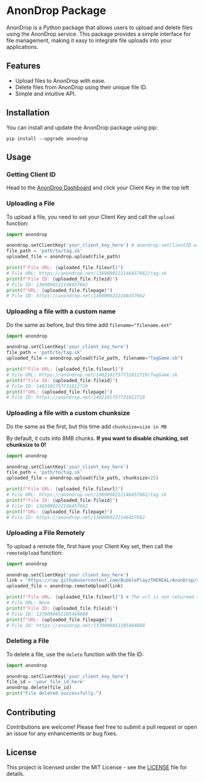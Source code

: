 # AnonDrop Package

AnonDrop is a Python package that allows users to upload and delete files using the AnonDrop service. This package provides a simple interface for file management, making it easy to integrate file uploads into your applications.

## Features


- Upload files to AnonDrop with ease.
- Delete files from AnonDrop using their unique file ID.
- Simple and intuitive API.

## Installation

You can install and update the AnonDrop package using pip:

```
pip install --upgrade anondrop
```

## Usage

### Getting Client ID

Head to the <a href="https://anondrop.net/dashboard" target="_blank">AnonDrop Dashboard</a> and click your Client Key in the top left

### Uploading a File

To upload a file, you need to set your Client Key and call the `upload` function:

```python
import anondrop

anondrop.setClientKey('your_client_key_here') # anondrop.setClientID will soon be deprecated to match the website
file_path = 'path/to/tag.sk'
uploaded_file = anondrop.upload(file_path)

print(f"File URL: {uploaded_file.fileurl}")
# File URL: https://anondrop.net/1369090222146457662/tag.sk
print(f"File ID: {uploaded_file.fileid}")
# File ID: 1369090222146457662
print(f"URL: {uploaded_file.filepage}")
# File ID: https://anondrop.net/1369090222146457662
```

### Uploading a file with a custom name

Do the same as before, but this time add `filename="filename.ext"`

```python
import anondrop

anondrop.setClientKey('your_client_key_here')
file_path = 'path/to/tag.sk'
uploaded_file = anondrop.upload(file_path, filename="TagGame.sk")

print(f"File URL: {uploaded_file.fileurl}")
# File URL: https://anondrop.net/1402101757731012719/TagGame.sk
print(f"File ID: {uploaded_file.fileid}")
# File ID: 1402101757731012719
print(f"URL: {uploaded_file.filepage}")
# File ID: https://anondrop.net/1402101757731012719
```

### Uploading a file with a custom chunksize

Do the same as the first, but this time add `chunksize=size in MB`

By default, it cuts into 8MB chunks. **If you want to disable chunking, set chunksize to 0!**

```python
import anondrop

anondrop.setClientKey('your_client_key_here')
file_path = 'path/to/tag.sk'
uploaded_file = anondrop.upload(file_path, chunksize=25)

print(f"File URL: {uploaded_file.fileurl}")
# File URL: https://anondrop.net/1369090222146457662/tag.sk
print(f"File ID: {uploaded_file.fileid}")
# File ID: 1369090222146457662
print(f"URL: {uploaded_file.filepage}")
# File ID: https://anondrop.net/1369090222146457662
```

### Uploading a File Remotely

To upload a remote file, first have your Client Key set, then call the `remoteUpload` function:

```python
import anondrop

anondrop.setClientKey('your_client_key_here')
link = 'https://raw.githubusercontent.com/BubblePlayzTHEREAL/AnonDrop/refs/heads/main/setup.py'
uploaded_file = anondrop.remoteUpload(link)

print(f"File URL: {uploaded_file.fileurl}") # The url is not returned so this doesnt work.
# File URL: None
print(f"File ID: {uploaded_file.fileid}")
# File ID: 1378090451105484880
print(f"URL: {uploaded_file.filepage}")
# File ID: https://anondrop.net/1378090451105484880
```

### Deleting a File

To delete a file, use the `delete` function with the file ID:

```python
import anondrop

anondrop.setClientKey('your_client_key_here')
file_id = 'your_file_id_here'
anondrop.delete(file_id)
print("File deleted successfully.")
```

## Contributing

Contributions are welcome! Please feel free to submit a pull request or open an issue for any enhancements or bug fixes.

## License

This project is licensed under the MIT License - see the [LICENSE](LICENSE) file for details.
